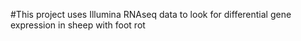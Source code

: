 #This project uses Illumina RNAseq data to look for differential gene expression in sheep with foot rot
 


